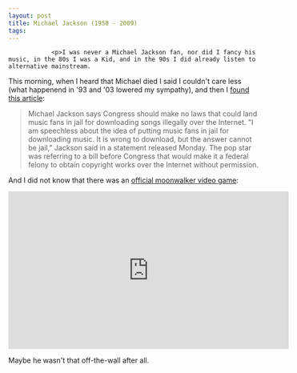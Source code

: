 ```yaml
---
layout: post
title: Michael Jackson (1958 - 2009)
tags:
---
```



                <p>I was never a Michael Jackson fan, nor did I fancy his music, in the 80s I was a Kid, and in the 90s I did already listen to alternative mainstream.
This morning, when I heard that Michael died I said I couldn't care less (what happenend in '93 and '03 lowered my sympathy), and then I <a href="http://www.boingboing.net/2003/07/22/michael-jackson-dont.html">found this article</a>:</p>
<blockquote>Michael Jackson says Congress should make no laws that could land music fans in jail for downloading songs illegally over the Internet. "I am speechless about the idea of putting music fans in jail for downloading music. It is wrong to download, but the answer cannot be jail," Jackson said in a statement released Monday. The pop star was referring to a bill before Congress that would make it a federal felony to obtain copyright works over the Internet without permission.</blockquote>
<p>And I did not know that there was an <a href="http://news.cnet.com/8301-17938_105-10273229-1.html">official moonwalker video game</a>:</p>
<iframe width="560" height="315" src="https://www.youtube.com/embed/7LXwYhkyBoE" frameborder="0" allowfullscreen></iframe>
<p>Maybe he wasn't that off-the-wall after all.</p>
